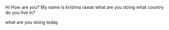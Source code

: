 Hi 
How are you?
My name is krishna rawat
what are you doing 
what country do you live in?


what are you doing today 
